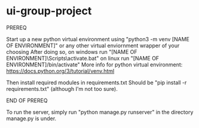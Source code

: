 # ui-group-project

PREREQ

Start up a new python virtual environment using "python3 -m venv [NAME OF ENVIRONMENT]" or any other virtual enviornment wrapper of your choosing After doing so, on windows run "[NAME OF ENVIRONMENT]\Scripts\activate.bat" on linux run "[NAME OF ENVIRONMENT]/bin/activate" More info for python virtual environment: https://docs.python.org/3/tutorial/venv.html

Then install required modules in requirements.txt Should be "pip install -r requirements.txt" (although I'm not too sure).

END OF PREREQ

To run the server, simply run "python manage.py runserver" in the directory manage.py is under. 
